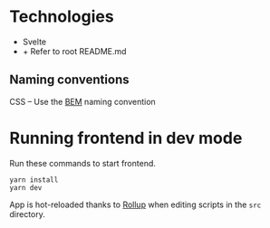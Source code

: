 # Technologies

- Svelte
- \+ Refer to root README.md

## Naming conventions

CSS – Use the [BEM](http://getbem.com/) naming convention

# Running frontend in dev mode

Run these commands to start frontend.

```shell
yarn install
yarn dev
```

App is hot-reloaded thanks to [Rollup](https://rollupjs.org) when editing scripts in the `src` directory.
